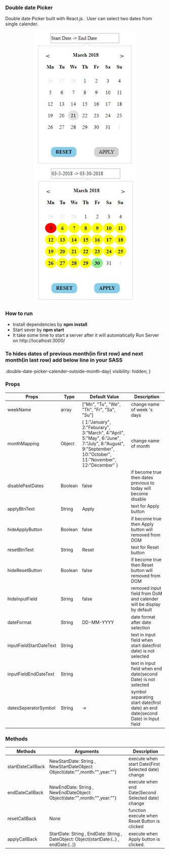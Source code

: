 ### Double date Picker

Double date Picker built with React.js . User can select two dates from single calender.


<p align="center">
  <img src="./public/images/date-picker-normal-state.jpg" width="320"/>
  <img src="./public/images/date-picker-selected-state.jpg" width="320"/>
</p>

### How to run
  * Install dependencies by **npm install**
  * Start sever by **npm start**
  * It take some time to start a server after it will automatically Run Server on http://localhost:3000/



### To hides dates of previous month(in first row) and next month(in last row) add below line in your SASS

.double-date-picker-calender-outside-month-day{
  visibility: hidden;
}
### Props

|Props| Type | Default Value| Description|
|---------|------|--------|--------|
|weekName|array| ["Mn", "Tu", "We", "Th", "Fr", "Sa", "Su"] |change name of week 's days |
| monthMapping | Object |{  1:"January",   2:"Feburary",  3:"March",  4:"April",  5:"May",  6:"June",   7:"July",  8:"August",  9:"September",  10:"October",  11:"November",  12:"December"  }|change name of month|
|disablePastDates| Boolean | false | if become true then dates previous to today will become disable|
|applyBtnText|  String | Apply | text for Apply button|
|hideApplyButton|  Boolean | false |if become true then Apply button will removed from DOM|
|resetBtnText|  String | Reset |text for Reset button|
|hideResetButton|  Boolean | false |if become true then Reset button will removed from DOM|
|hideInputField|  String | false |removed input field from DoM and calender will be display by default|
|dateFormat| String | DD-MM-YYYY|date format after date selection|
|inputFieldStartDateText| String | |text in input field when start date(first date) is not selected|
|inputFieldEndDateText|  String |  |text in input field when end date(second Date) is not selected|
|datesSeperatorSymbol|  String |-> |symbol separating start date(first date) an end date(second Date) in Input field |


### Methods
|Methods| Arguments | Description|
|---------|------|--------|
|startDateCallBack| NewStartDate: String , NewStartDateObject: Object{date:"",month:"",year:""} |execute when start Date(First Selected date) change|
|endDateCallBack| NewEndDate: String , NewEndDateObject: Object{date:"",month:"",year:""} |execute when end Date(Second Selected date) change|
|resetCallBack|None|function execute when Reset Button is clicked|
|applyCallBack| StartDate: String ,  EndDate: String ,     DateObject: Object{startDate:{..} , endDate:{..}} | execute when Apply button is clicked.|
